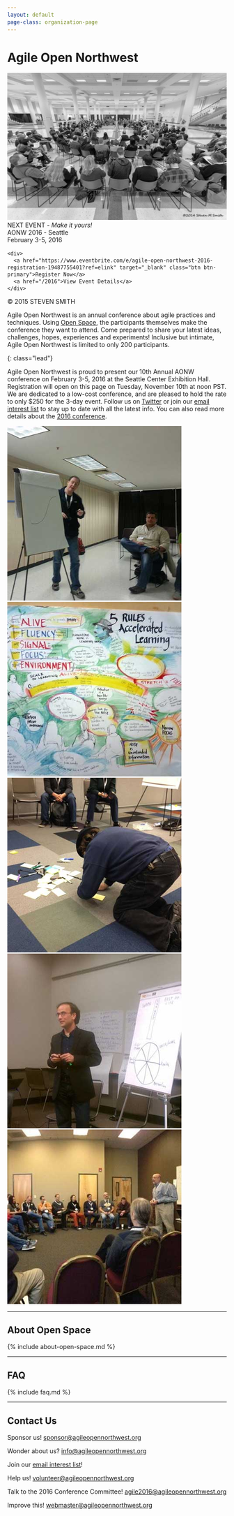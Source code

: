 ```yaml
---
layout: default
page-class: organization-page
---
```


<h1 id="about_us">Agile Open Northwest <small></small></h1>

<div class="banner homepage-banner">
  <img src="/img/circle.jpg" class="background"/>
  <div class="darken"></div>
  <div class="words">
    <div class="attention">NEXT EVENT - <i>Make it yours!</i></div>
    <div class="location">AONW 2016 - Seattle</div>
    <div class="date">February 3-5, 2016</div>

    <div>
      <a href="https://www.eventbrite.com/e/agile-open-northwest-2016-registration-19487755401?ref=elink" target="_blank" class="btn btn-primary">Register Now</a>
      <a href="/2016">View Event Details</a>
    </div>

<!--
    <div>
        <a href="https://www.eventbrite.com/e/agile-open-northwest-2016-registration-19487755401?ref=elink" target="_blank" style="color:#118000" class="btn btn-primary">Register Now</a>
        <a href="/2016">View Event Details</a>
        <a href="https://www.eventbrite.com/e/agile-open-northwest-2016-registration-19487755401?ref=elink" target="_blank" class="btn btn-primary">Join the Waitlist</a>
        <a href=/2016>View Event Details</a>
    </div>
-->
  </div>
  <div class="attribution">&copy; 2015 STEVEN SMITH</div>
</div>

Agile Open Northwest is an annual conference about agile practices and techniques. Using [Open Space](#about_open_space), the participants themselves
make the conference they want to attend. Come prepared to share your latest ideas, challenges, hopes, experiences and experiments! Inclusive but intimate,
Agile Open Northwest is limited to only 200 participants.
<!--
In addition to hosting our annual February conference about agile practices and techniques, Agile Open Northwest sponsors and hosts other events that
focus on agile topics, use Open Space, and occur in the Northwest United States. One of these is just around the corner!
-->
{: class="lead"}

<div>
<p>Agile Open Northwest is proud to present our 10th Annual AONW conference on February 3-5, 2016 at the Seattle Center Exhibition Hall. Registration will open
on this page on Tuesday, November 10th at noon PST. We are dedicated to a low-cost conference, and are pleased to hold the rate
to only $250 for the 3-day event. Follow us on
<a href="http://twitter.com/aonw">Twitter</a> or join our
<a href="mailto:info@AgileOpenNorthwest.org?subject=Please%20add%20me%20to%20the%20AONW%20interest%20list&amp;body=Please%20add%20my%20email%20address%20to%20the%20AONW%20interest%20list!">email interest list</a>
 to stay up to date with all the latest info. You can also read more details about the <a href="/2016">2016 conference</a>.
 </p>
</div>

<div class="faces-5">
  <img src="/img/faces/a.jpg" alt="" class="face" />
  <img src="/img/faces/b.jpg" alt="" class="face" />
  <img src="/img/faces/c.jpg" alt="" class="face" />
  <img src="/img/faces/d.jpg" alt="" class="face" />
  <img src="/img/faces/e.jpg" alt="" class="face" />
</div>

<hr class="section"/>
<h2 id="about_open_space">About Open Space</h2>

{% include about-open-space.md %}


<hr class="section"/>
<h2 id="faq">FAQ</h2>

{% include faq.md %}


<hr class="section"/>
<h2 id="contact_us">Contact Us</h2>

Sponsor us!
[sponsor@agileopennorthwest.org](mailto:sponsor@agileopennorthwest.org)

Wonder about us?
[info@agileopennorthwest.org](mailto:info@agileopennorthwest.org)

Join our
[email interest list](mailto:info@AgileOpenNorthwest.org?subject=Please%20add%20me%20to%20the%20AONW%20interest%20list&amp;body=Please%20add%20my%20email%20address%20to%20the%20AONW%20interest%20list%20so%20I%20can%20be%20the%20first%20to%20hear%20the%20details!)!

Help us!
[volunteer@agileopennorthwest.org](mailto:volunteer@agileopennorthwest.org)

Talk to the 2016 Conference Committee!
[agile2016@agileopennorthwest.org](mailto:agile2016@agileopennorthwest.org)

Improve this!
[webmaster@agileopennorthwest.org](mailto:webmaster@agileopennorthwest.org)
